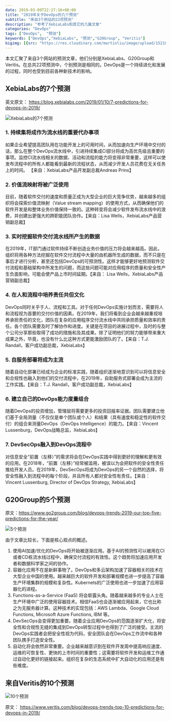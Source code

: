 ```yaml
---
date: 2019-03-09T22:27:16+08:00
title: "2019年关于DevOps的几个预测"
subtitle: "来自3个网站的22项预测"
description: "参考了XebiaLabs和其它的几篇文章"
categories: "DevOps"
tags: ["DevOps",  "预测"]
keywords: ["DevOps","XebiaLabs", "预测","G20Group", "Veritis"]
bigimg: [{src: "https://res.cloudinary.com/martinliu/image/upload/15218597150085.jpg", desc: "各种预测"}]
---
```

本文汇聚了来自3个网站的预测文章，他们分别是XebiaLabs、G20Group和Veritis。在总共22项预测中，个别预测是相同的。DevOps是一个持续进化和发展的过程，同时也受到目前各种新技术的影响。

## XebiaLabs的7个预测

英文原文： https://blog.xebialabs.com/2019/01/10/7-predictions-for-devops-in-2019/

![XebiaLabs的7个预测](https://blog.xebialabs.com/wp-content/uploads/2019/01/crystal-ball-768x450.jpg)


### 1. 持续集将成作为流水线的重要代办事项

如果企业希望提高团队用在功能开发上的可用时间，从而加速向生产环境中交付的话，那么在整个DevOps流水线中，引进持续集成CI部分将成为高优先级且重要的事项。监控CI流水线相关的数据、活动和流程的能力将变得非常重要，这样可以使发布流程中的所有人都能看到最新的流程状态，从而减少开发人员花费在无关任务上的时间。 【来自：XebiaLabs产品开发副总裁Andreas Prins】

### 2. 价值流映射将被广泛使用

目前，随着软件交付的速度和质量正成为大型企业的巨大竞争优势，越来越多的组织将会探索价值流映射（Value stream mapping）的使用方式，从而确保他们的软件开发是和整体业务价值保持一致的。这种转变将会减少软件发布流水线中的浪费，并创建出更强大的跨职能团队协作。【来自：Lisa Wells，XebiaLabs产品营销副总裁】


### 3. 实时挖掘软件交付流水线所产生的数据

在2019年，IT部门通过软件持续不断创造业务价值的压力将会越来越高。因此，组织将用各种方法挖掘在软件交付流程中大量的由机器所生成的数据，而不只是在事后才进行分析，甚至还包括DevOps的可预测性。这样才能够更好地预测软件交付流程和基础架构中所发生的问题，而这些问题可能对应用程序的质量和安全性产生负面影响，可能会使产品上市时间延期。【来自： Lisa Wells，XebiaLabs产品营销副总裁】

### 4. 在人和流程中培养责任共但文化

DevOps同时关乎于人、流程和工具。对于任何DevOps实施计划而言，需要将人和流程视为首要的交付价值的因素。在2019年，我们将看到企业会越来越重视培养承担责任的文化，团队在复杂的应用程序交付流水线中共同承担质量和效率的责任。各个团队需要及时了解协作和进度。关键是在项目的进展过程中，及时的与整个公司分享那些取得了成功的措施和及其成果。除了证明他们的努力能够带来重大成果之外，毕竟，也没有什么比这种方式更能激励团队的了。【来自：T.J. Randall，客户成功副总裁，XebiaLabs】



### 5. 自服务部署将成为主流

随着自动化部署已经成为企业的标准实践，随着组织逐渐地意识到可以将信息安全和合规性也融入到他们的交付流程中，在2019年，自助服务式部署会成为主流的工作实践。【来自：T.J. Randall，客户成功副总裁，XebiaLabs】



### 6. 建立自己的DevOps能力度量组合

随着DevOps的投资增加，管理层将需要更多的投资回报率证据。团队需要建立他们基于全局测量（不仅仅是单个团队或个人）和结果（具有速度和稳定性的软件交付）的组合来测量DevOps（DevOps Intelligence）的能力。【来自：Vincent Lussenburg，DevOps战略总监，XebiaLabs】


### 7. DevSecOps融入到DevOps流程中

对信息安全“前置（左移）”的需求将会在DevOps实践中得到更好的理解和更有效的应用。在2018年，“前置（左移）”经常被滥用，被误以为会把软件的安全性责任推给开发人员。在2019年，DevSecOps将成为DevOps的另一个自然的选择，将安全性融入到流程中的每个阶段，并且所有人都对安全性有责任。【来自：Vincent Lussenburg, Director of DevOps Strategy, XebiaLabs】


## G20Group的5个预测

原文：https://www.go2group.com/blog/devops-trends-2019-our-top-five-predictions-for-the-year/


![5个预测](https://cdn.go2group.com/wp-content/uploads/2019/01/CC-173-devops-trendsV3.jpg)

由于文章比较长，下面是核心观点的概述。

1. 使用AI加速/优化的DevOps将开始被逐渐应用。基于AI的预测性可以被用在CI或者CD栋流水线过程中，确保交付流程的有效性。这个趋势将加速应用开发者和数据科学家之间的协作。
2. 容器化应用不在是新鲜事物了。DevOps和多云架构加速了容器相关的技术在大型企业中国的使用。越来越巨大的软件开发和部署规模也进一步提高了容器生产环境集群的规模和复杂性。Kubernets的广泛使用也进一步加速了应用容器化的进程。
3. Functions-as-a-Service (FaaS) 将会崭露头角。随着越来越多的专业人士在生产环境中广泛的使用容器技术。相信FaaS也会逐渐被应用起来，它也比称之为无服务器计算。这种技术的实现包括：AWS Lambda、Google Cloud Functions, Microsoft Azure Functions, IBM 等。
4. DevSecOps会变得更加重要。随着企业应用DevOps的范围逐渐扩大化，将安全性和合规性无缝的集成到DevOps转型过程中也得到了广泛的接受。主流的DevOps实践者会把安全性视为代码，安全团队会在DevOps工作流中和各种团队携手打造安全性。
5. 自动化将会依然非常重要。企业越来越意识到在软件开发周中提高响应速度、运维的可恢复性、更快的上市时间的重要性；这需要将软件开发和运维工作通过自动化更好的链接起来。组织在复杂的生态系统中扩大自动化的应用还是有些难度。


## 来自Veritis的10个预测

![10个预测](/images/DevOps-top-10-Predictions-2019-768x1152.jpg)


原文： https://www.veritis.com/blog/devops-trends-top-10-predictions-for-devops-in-2019/

